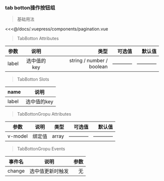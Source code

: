 

### tab botton操作按钮组

>基础用法

<pagination></pagination>

<<<@/docs/.vuepress/components/pagination.vue

>TabBotton Attributes

| 参数        | 说明           | 类型  | 可选值  |默认值  |
| ------------- |:-------------:| -----:| -----:| -----:|
|label| 选中值的key  | string / number / boolean |———— |———— |

>TabBotton Slots

| name        | 说明           | 
| ------------- |:-------------:| 
|label| 选中值的key  | 


>TabBottonGropu Attributes

| 参数        | 说明           | 类型  | 可选值  |默认值  |
| ------------- |:-------------:| -----:| -----:| -----:|
| v-model| 绑定值    | array |———— |———— |

>TabBottonGropu  Events

| 事件名        | 说明           | 参数  | 
| ------------- |:-------------:| -----:| 
| change        | 选中值更新时触发| 无 |

